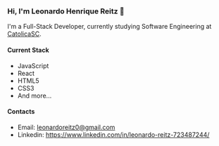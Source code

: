 ### Hi, I'm Leonardo Henrique Reitz 👋

I'm a Full-Stack Developer, currently studying Software Engineering at [CatolicaSC](https://www.catolicasc.org.br/).

#### Current Stack

- JavaScript
- React
- HTML5
- CSS3
- And more...

#### Contacts

- Email: leonardoreitz0@gmail.com
- Linkedin: https://www.linkedin.com/in/leonardo-reitz-723487244/
